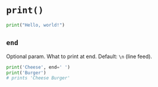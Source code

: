 # `print()`

```python
print("Hello, world!")
```

## `end`

Optional param. What to print at end. Default: `\n` (line feed).

```python
print('Cheese', end=' ')
print('Burger')
# prints 'Cheese Burger'
```
